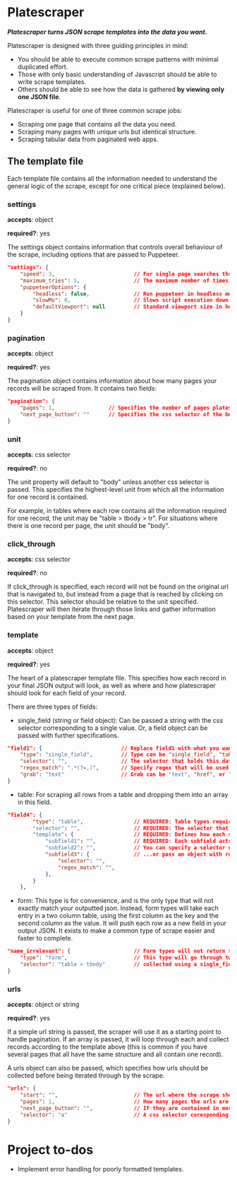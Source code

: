 # Platescraper

***Platescraper turns JSON scrape templates into the data you want.***

Platescraper is designed with three guiding principles in mind:

* You should be able to execute common scrape patterns with minimal duplicated effort.
* Those with only basic understanding of Javascript should be able to write scrape templates.
* Others should be able to see how the data is gathered **by viewing only one JSON file**.

Platescraper is useful for one of three common scrape jobs:

* Scraping one page that contains all the data you need.
* Scraping many pages with unique urls but identical structure.
* Scraping tabular data from paginated web apps.

## The template file

Each template file contains all the information needed to understand the general logic of the scrape, except for one critical piece (explained below).

### settings
**accepts**: object

**required?**: yes

The settings object contains information that controls overall behaviour of the scrape, including options that are passed to Puppeteer.

```json
"settings": {
    "speed": 3,                         // For single page searches through many URLs, this limits the number of async calls made at a time.
    "maximum_tries": 5,                 // The maximum number of times the scrape will restart if it errors out.
    "puppeteerOptions": {
        "headless": false,              // Run puppeteer in headless more or not.
        "slowMo": 0,                    // Slows script execution down by this many milliseconds. Useful for debugging.
        "defaultViewport": null         // Standard viewport size in headful mode.
    }
}
```

### pagination
**accepts**: object

**required?**: yes

The pagination object contains information about how many pages your records will be scraped from. It contains two fields:

```json
"pagination": {
    "pages": 1,                 // Specifies the number of pages platescraper should cycle through.
    "next_page_button": ""      // Specifies the css selector of the button that should be clicked to advance the page.
}
```

### unit
**accepts**: css selector

**required?**: no

The unit property will default to "body" unless another css selector is passed. This specifies the highest-level unit from which all the information for one record is contained.

For example, in tables where each row contains all the information required for one record, the unit may be "table > tbody > tr". For situations where there is one record per page, the unit should be "body".

### click_through
**accepts**: css selector

**required?**: no

If click_through is specified, each record will not be found on the original url that is navigated to, but instead from a page that is reached by clicking on this selector. This selector should be relative to the unit specified. Platescraper will then iterate through those links and gather information based on your template from the next page.

### template
**accepts**: object

**required?**: yes

The heart of a platescraper template file. This specifies how each record in your final JSON output will look, as well as where and how platescraper should look for each field of your record.

There are three types of fields:
* single_field (string or field object): Can be passed a string with the css selector corresponding to a single value. Or, a field object can be passed with further specifications.

```json
"field1": {                         // Replace field1 with what you want this property to be named.
    "type": "single_field",         // Type can be "single_field", "table", or "form". Each is described here. Single fields are simple infomation taken from one selector.
    "selector": "",                 // The selector that holds this data.
    "regex_match": ".*(?=,)",       // Specify regex that will be used to call .match(). Useful for isolating particular bits of text in the same selector for different fields.
    "grab": "text"                  // Grab can be "text", "href", or "value". Determines what is taken from the element. Default is text. Value useful for scraping input boxes.
}
```

* table: For scraping all rows from a table and dropping them into an array in this field.

```json
"field4": {
        "type": "table",                // REQUIRED: Table types require some extra information. The table will return an array with each row in the table as subfield objects.
        "selector": "",                 // REQUIRED: The selector that corresponds to each row in the table. Should be relative to "unit".
        "template": {                   // REQUIRED: Defines how each subfield will look.
            "subfield1": "",            // REQUIRED: Each subfield acts like a field template object. subfield1 etc should be replaced with whatever you'd like the name of the field to be.
            "subfield2": "",            // You can specify a selector only...
            "subfield3": {              // ...or pass an object with required selector and optional regex_match and replace properties. Each functions like the same field property.
                "selector": "",         
                "regex_match": "",      
            },
        }
    },
```

* form: This type is for convenience, and is the only type that will not exactly match your outputted json. Instead, form types will take each entry in a two column table, using the first column as the key and the second column as the value. It will push each row as a new field in your output JSON. It exists to make a common type of scrape easier and faster to complete.

```json
"name_irrelevant": {                    // Form types will not return the name of the field, so it is irrelevant what this field is named.
    "type": "form",                     // This type will go through two column tables, with the first cell containing the field name, and the second the value. It will add each to the record as though it were
    "selector": "table > tbody"         // collected using a single_field type.
}
```

### urls
**accepts**: object or string

**required?**: yes

If a simple url string is passed, the scraper will use it as a starting point to handle pagination. If an array is passed, it will loop through each and collect records according to the template above (this is common if you have several pages that all have the same structure and all contain one record).

A urls object can also be passed, which specifies how urls should be collected before being iterated through by the scrape.

```json
"urls": {
    "start": "",                        // The url where the scrape should start collecting urls from.
    "pages": 1,                         // How many pages the urls are contained within.
    "next_page_button": "",             // If they are contained in more than one page, this css selector corresponds to the "next page" button.
    "selector": "a"                     // A css selector coresponding to each link that is to be grabbed. Should be relative to the unit property of your template file.
}
```

# Project to-dos
* Implement error handling for poorly formatted templates.